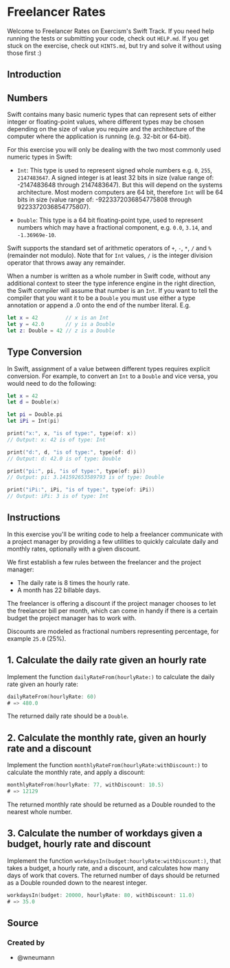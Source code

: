 # Freelancer Rates

Welcome to Freelancer Rates on Exercism's Swift Track.
If you need help running the tests or submitting your code, check out `HELP.md`.
If you get stuck on the exercise, check out `HINTS.md`, but try and solve it without using those first :)

## Introduction

## Numbers

Swift contains many basic numeric types that can represent sets of either integer or floating-point values, where different types may be chosen depending on the size of value you require and the architecture of the computer where the application is running (e.g. 32-bit or 64-bit).

For this exercise you will only be dealing with the two most commonly used numeric types in Swift:

- `Int`: This type is used to represent signed whole numbers e.g. `0`, `255`, `2147483647`. A signed integer is at least 32 bits in size (value range of: -2147483648 through 2147483647). But this will depend on the systems architecture. Most modern computers are 64 bit, therefore `Int` will be 64 bits in size (value range of: -9223372036854775808 through 9223372036854775807).

- `Double`: This type is a 64 bit floating-point type, used to represent numbers which may have a fractional component, e.g. `0.0`, `3.14`, and `-1.36969e-10`.

Swift supports the standard set of arithmetic operators of `+`, `-`, `*`, `/` and `%` (remainder not modulo). Note that for `Int` values, `/` is the integer division operator that throws away any remainder.

When a number is written as a whole number in Swift code, without any additional context to steer the type inference engine in the right direction, the Swift compiler will assume that number is an `Int`. If you want to tell the compiler that you want it to be a `Double` you must use either a type annotation or append a .0 onto the end of the number literal. E.g.

```swift
let x = 42         // x is an Int
let y = 42.0       // y is a Double
let z: Double = 42 // z is a Double
```

## Type Conversion

In Swift, assignment of a value between different types requires explicit conversion. For example, to convert an `Int` to a `Double` and vice versa, you would need to do the following:

```swift
let x = 42
let d = Double(x)

let pi = Double.pi
let iPi = Int(pi)

print("x:", x, "is of type:", type(of: x))
// Output: x: 42 is of type: Int

print("d:", d, "is of type:", type(of: d))
// Output: d: 42.0 is of type: Double

print("pi:", pi, "is of type:", type(of: pi))
// Output: pi: 3.141592653589793 is of type: Double

print("iPi:", iPi, "is of type:", type(of: iPi))
// Output: iPi: 3 is of type: Int
```

## Instructions

In this exercise you'll be writing code to help a freelancer communicate with a project manager by providing a few utilities to quickly calculate daily and monthly rates, optionally with a given discount.

We first establish a few rules between the freelancer and the project manager:

- The daily rate is 8 times the hourly rate.
- A month has 22 billable days.

The freelancer is offering a discount if the project manager chooses to let the freelancer bill per month, which can come in handy if there is a certain budget the project manager has to work with.

Discounts are modeled as fractional numbers representing percentage, for example `25.0` (25%).

## 1. Calculate the daily rate given an hourly rate

Implement the function `dailyRateFrom(hourlyRate:)` to calculate the daily rate given an hourly rate:

```swift
dailyRateFrom(hourlyRate: 60)
# => 480.0
```

The returned daily rate should be a `Double`.

## 2. Calculate the monthly rate, given an hourly rate and a discount

Implement the function `monthlyRateFrom(hourlyRate:withDiscount:)` to calculate the monthly rate, and apply a discount:

```swift
monthlyRateFrom(hourlyRate: 77, withDiscount: 10.5)
# => 12129
```

The returned monthly rate should be returned as a Double rounded to the nearest whole number.

## 3. Calculate the number of workdays given a budget, hourly rate and discount

Implement the function `workdaysIn(budget:hourlyRate:withDiscount:)`, that takes a budget, a hourly rate, and a discount, and calculates how many days of work that covers. The returned number of days should be returned as a Double rounded down to the nearest integer.

```swift
workdaysIn(budget: 20000, hourlyRate: 80, withDiscount: 11.0)
# => 35.0
```

## Source

### Created by

- @wneumann